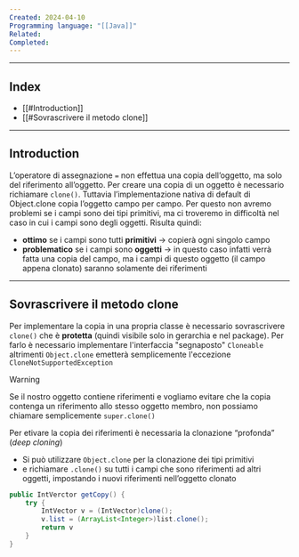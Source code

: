```yaml
---
Created: 2024-04-10
Programming language: "[[Java]]"
Related: 
Completed:
---
```

---
## Index
- [[#Introduction]]
- [[#Sovrascrivere il metodo clone]]

---
## Introduction
L’operatore di assegnazione `=` non effettua una copia dell’oggetto, ma solo del riferimento all’oggetto.
Per creare una copia di un oggetto è necessario richiamare `clone()`. Tuttavia l’implementazione nativa di default di Object.clone copia l’oggetto campo per campo. Per questo non avremo problemi se i campi sono dei tipi primitivi, ma ci troveremo in difficoltà nel caso in cui i campi sono degli oggetti.
Risulta quindi:
- **ottimo** se i campi sono tutti **primitivi** → copierà ogni singolo campo
- **problematico** se i campi sono **oggetti** → in questo caso infatti verrà fatta una copia del campo, ma i campi di questo oggetto (il campo appena clonato) saranno solamente dei riferimenti

---
## Sovrascrivere il metodo clone
Per implementare la copia in una propria classe è necessario sovrascrivere `clone()` che è **protetta** (quindi visibile solo in gerarchia e nel package). Per farlo è necessario implementare l'interfaccia "segnaposto" `Cloneable` altrimenti `Object.clone` emetterà semplicemente l'eccezione `CloneNotSupportedException`

> [!warning]
> Se il nostro oggetto contiene riferimenti e vogliamo evitare che la copia contenga un riferimento allo stesso oggetto membro, non possiamo chiamare semplicemente `super.clone()`

Per etivare la copia dei riferimenti è necessaria la clonazione “profonda” (*deep cloning*)
- Si può utilizzare `Object.clone` per la clonazione dei tipi primitivi
- e richiamare `.clone()` su tutti i campi che sono riferimenti ad altri oggetti, impostando i nuovi riferimenti nell’oggetto clonato

```java
public IntVerctor getCopy() {
	try {
		IntVector v = (IntVector)clone();
		v.list = (ArrayList<Integer>)list.clone();
		return v
	}
}
```


